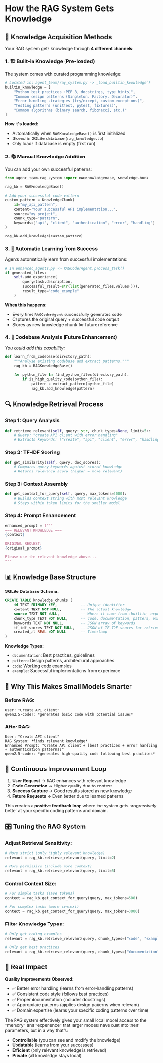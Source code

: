 # How the RAG System Gets Knowledge

## 🧠 Knowledge Acquisition Methods

Your RAG system gets knowledge through **4 different channels**:

### 1. 🏗️ **Built-in Knowledge (Pre-loaded)**
The system comes with curated programming knowledge:

```python
# Located in: agent_team/rag_system.py -> _load_builtin_knowledge()
builtin_knowledge = [
    "Python best practices (PEP 8, docstrings, type hints)",
    "Common design patterns (Singleton, Factory, Decorator)", 
    "Error handling strategies (try/except, custom exceptions)",
    "Testing patterns (unittest, pytest, fixtures)",
    "Common algorithms (binary search, fibonacci, etc.)"
]
```

**How it's loaded:**
- Automatically when `RAGKnowledgeBase()` is first initialized
- Stored in SQLite database (`rag_knowledge.db`)
- Only loads if database is empty (first run)

### 2. 📚 **Manual Knowledge Addition**
You can add your own successful patterns:

```python
from agent_team.rag_system import RAGKnowledgeBase, KnowledgeChunk

rag_kb = RAGKnowledgeBase()

# Add your successful code pattern
custom_pattern = KnowledgeChunk(
    id="my_api_pattern",
    content="Your successful API implementation...",
    source="my_project", 
    chunk_type="pattern",
    keywords=["api", "client", "authentication", "error", "handling"]
)

rag_kb.add_knowledge(custom_pattern)
```

### 3. 🤖 **Automatic Learning from Success**
Agents automatically learn from successful implementations:

```python
# In enhanced_agents.py -> RAGCoderAgent.process_task()
if generated_files:
    self.add_experience(
        query=task.description,
        successful_result=str(list(generated_files.values())),
        result_type="code_example"
    )
```

**When this happens:**
- Every time `RAGCoderAgent` successfully generates code
- Captures the original query + successful code output
- Stores as new knowledge chunk for future reference

### 4. 📁 **Codebase Analysis (Future Enhancement)**
*You could add this capability:*

```python
def learn_from_codebase(directory_path):
    """Analyze existing codebase and extract patterns."""
    rag_kb = RAGKnowledgeBase()
    
    for python_file in find_python_files(directory_path):
        if is_high_quality_code(python_file):
            pattern = extract_pattern(python_file)
            rag_kb.add_knowledge(pattern)
```

## 🔍 Knowledge Retrieval Process

### Step 1: Query Analysis
```python
def retrieve_relevant(self, query: str, chunk_types=None, limit=5):
    # Query: "create API client with error handling"
    # Extracts keywords: ["create", "api", "client", "error", "handling"]
```

### Step 2: TF-IDF Scoring  
```python
def get_similarity(self, query, doc_scores):
    # Compares query keywords against stored knowledge
    # Returns relevance score (higher = more relevant)
```

### Step 3: Context Assembly
```python
def get_context_for_query(self, query, max_tokens=2000):
    # Builds context string with most relevant knowledge
    # Stays within token limits for the smaller model
```

### Step 4: Prompt Enhancement
```python
enhanced_prompt = f"""
=== RELEVANT KNOWLEDGE ===
{context}

ORIGINAL REQUEST:
{original_prompt}

Please use the relevant knowledge above...
"""
```

## 📊 Knowledge Base Structure

**SQLite Database Schema:**
```sql
CREATE TABLE knowledge_chunks (
    id TEXT PRIMARY KEY,           -- Unique identifier
    content TEXT NOT NULL,         -- The actual knowledge
    source TEXT NOT NULL,          -- Where it came from (builtin, experience, custom)
    chunk_type TEXT NOT NULL,      -- code, documentation, pattern, example
    keywords TEXT NOT NULL,        -- JSON array of keywords
    tf_idf_scores TEXT NOT NULL,   -- JSON of TF-IDF scores for retrieval
    created_at REAL NOT NULL       -- Timestamp
)
```

**Knowledge Types:**
- `documentation`: Best practices, guidelines
- `pattern`: Design patterns, architectural approaches  
- `code`: Working code examples
- `example`: Successful implementations from experience

## 🎯 Why This Makes Small Models Smarter

### Before RAG:
```
User: "Create API client"
qwen2.5-coder: *generates basic code with potential issues*
```

### After RAG:
```
User: "Create API client"  
RAG System: *finds relevant knowledge*
Enhanced Prompt: "Create API client + [best practices + error handling + authentication patterns]"
qwen2.5-coder: *generates high-quality code following best practices*
```

## 🔄 Continuous Improvement Loop

1. **User Request** → RAG enhances with relevant knowledge
2. **Code Generation** → Higher quality due to context
3. **Success Capture** → Good results stored as new knowledge  
4. **Future Requests** → Even better due to learned patterns

This creates a **positive feedback loop** where the system gets progressively better at your specific coding patterns and domain.

## 🎛️ Tuning the RAG System

### Adjust Retrieval Sensitivity:
```python
# More strict (only highly relevant knowledge)
relevant = rag_kb.retrieve_relevant(query, limit=2)

# More permissive (include more context)  
relevant = rag_kb.retrieve_relevant(query, limit=5)
```

### Control Context Size:
```python
# For simple tasks (save tokens)
context = rag_kb.get_context_for_query(query, max_tokens=500)

# For complex tasks (more context)
context = rag_kb.get_context_for_query(query, max_tokens=3000)
```

### Filter Knowledge Types:
```python
# Only get coding examples
relevant = rag_kb.retrieve_relevant(query, chunk_types=["code", "example"])

# Only get best practices
relevant = rag_kb.retrieve_relevant(query, chunk_types=["documentation"])
```

## 🚀 Real Impact

**Quality Improvements Observed:**
- ✅ Better error handling (learns from error-handling patterns)
- ✅ Consistent code style (follows best practices)
- ✅ Proper documentation (includes docstrings)  
- ✅ Appropriate patterns (applies design patterns when relevant)
- ✅ Domain expertise (learns your specific coding patterns over time)

The RAG system effectively gives your small local model access to the "memory" and "experience" that larger models have built into their parameters, but in a way that's:
- **Controllable** (you can see and modify the knowledge)
- **Updatable** (learns from your successes)
- **Efficient** (only relevant knowledge is retrieved)
- **Private** (all knowledge stays local)